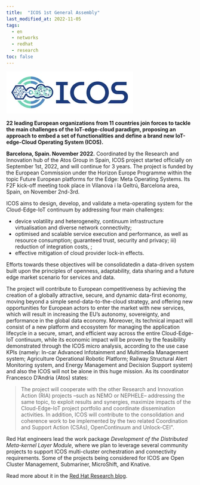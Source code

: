 ```yaml
---
title:  "ICOS 1st General Assembly"
last_modified_at: 2022-11-05
tags:
  - en
  - networks
  - redhat
  - research
toc: false
---
```


[![](/assets/images/posts/2022-09-02-icos/0.webp)](https://www.icos-project.eu/)

**22 leading European organizations from 11 countries join forces to tackle the main challenges of the IoT-edge-cloud paradigm, proposing an approach to embed a set of functionalities and define a brand new IoT-edge-Cloud Operating System (ICOS).**

**Barcelona, Spain. November 2022.** Coordinated by the Research and Innovation hub of the Atos Group in Spain, ICOS project started officially on September 1st, 2022, and will continue for 3 years. The project is funded by the European Commission under the Horizon Europe Programme within the topic Future European platforms for the Edge: Meta Operating Systems. Its F2F kick-off meeting took place in Vilanova i la Geltrú, Barcelona area, Spain, on November 2nd-3rd.

ICOS aims to design, develop, and validate a meta-operating system for the Cloud-Edge-IoT continuum by addressing four main challenges:
 - device volatility and heterogeneity, continuum infrastructure virtualisation and diverse network connectivity;
 - optimised and scalable service execution and performance, as well as resource consumption; guaranteed trust, security and privacy;
 iii) reduction of integration costs, ;
 - effective mitigation of cloud provider lock-in effects.

Efforts towards these objectives will be consolidatedin  a data-driven system built upon the principles of openness, adaptability, data sharing and a future edge market scenario for services and data.

The project will contribute to European competitiveness by achieving the creation of a globally attractive, secure, and dynamic data-first economy, moving beyond a simple send-data-to-the-cloud strategy, and offering new opportunities for European actors to enter the market with new services, which will result in increasing the EU’s autonomy, sovereignty, and performance in the global data economy. Moreover, its technical impact will consist of a new platform and ecosystem for managing the application lifecycle in a secure, smart, and efficient way across the entire Cloud-Edge-IoT continuum, while its economic impact will be proven by the feasibility demonstrated through the ICOS micro analysis, according to the use case KPIs (namely: In-car Advanced Infotainment and Multimedia Management system; Agriculture Operational Robotic Platform; Railway Structural Alert Monitoring system, and Energy Management and Decision Support system) and also the ICOS will not be alone in this huge mission. As its coordinator Francesco D’Andria (Atos) states:
 > The project will cooperate with the other Research and Innovation Action (RIA) projects –such as NEMO or NEPHELE– addressing the same topic, to exploit results and synergies, maximize impacts of the Cloud-Edge-IoT project portfolio and coordinate dissemination activities. In addition, ICOS will contribute to the consolidation and coherence work to be implemented by the two related Coordination and Support Action (CSAs), OpenContinuum and Unlock-CEI".

Red Hat engineers lead the work package *Development of the Distributed Meta-kernel Layer Module*, where we plan to leverage several community projects to support ICOS multi-cluster orchestration and connectivity requirements. Some of the projects being considered for ICOS are Open Cluster Management, Submariner, MicroShift, and Knative.

Read more about it in the [Red Hat Research blog](https://research.redhat.com/blog/research_project/icos/).